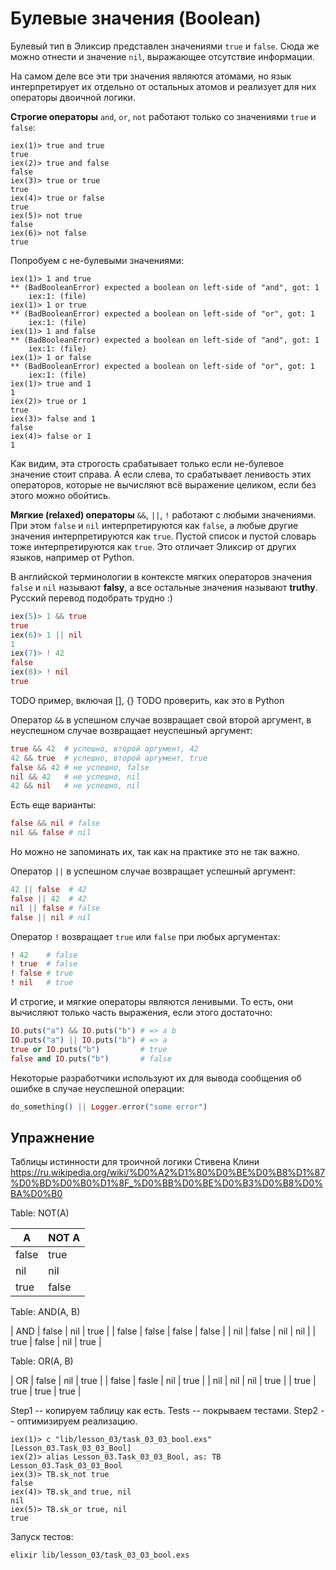 # Булевые значения (Boolean)

Булевый тип в Эликсир представлен значениями `true` и `false`. Сюда же можно отнести и значение `nil`, выражающее отсутствие информации. 

На самом деле все эти три значения являются атомами, но язык интерпретирует их отдельно от остальных атомов и реализует для них операторы двоичной логики.

**Строгие операторы** `and`, `or`, `not` работают только со значениями `true` и `false`:

```elixir-iex
iex(1)> true and true
true
iex(2)> true and false
false
iex(3)> true or true
true
iex(4)> true or false
true
iex(5)> not true
false
iex(6)> not false
true
```

Попробуем с не-булевыми значениями:

```elixir-iex
iex(1)> 1 and true
** (BadBooleanError) expected a boolean on left-side of "and", got: 1
    iex:1: (file)
iex(1)> 1 or true
** (BadBooleanError) expected a boolean on left-side of "or", got: 1
    iex:1: (file)
iex(1)> 1 and false
** (BadBooleanError) expected a boolean on left-side of "and", got: 1
    iex:1: (file)
iex(1)> 1 or false
** (BadBooleanError) expected a boolean on left-side of "or", got: 1
    iex:1: (file)
iex(1)> true and 1
1
iex(2)> true or 1
true
iex(3)> false and 1
false
iex(4)> false or 1
1
```

Как видим, эта строгость срабатывает только если не-булевое значение стоит справа. А если слева, то срабатывает ленивость этих операторов, которые не вычисляют всё выражение целиком, если без этого можно обойтись.

**Мягкие (relaxed) операторы** `&&`, `||`, `!` работают с любыми значениями. При этом `false` и `nil` интерпретируются как `false`, а любые другие значения интерпретируются как `true`. Пустой список и пустой словарь тоже интерпретируются как `true`. Это отличает Эликсир от других языков, например от Python.

В английской терминологии в контексте мягких операторов значения `false` и `nil` называют **falsy**, а все остальные значения называют **truthy**. Русский перевод подобрать трудно :)

```elixir
iex(5)> 1 && true
true
iex(6)> 1 || nil
1
iex(7)> ! 42
false
iex(8)> ! nil
true
```

TODO пример, включая [], {}
TODO проверить, как это в Python


Оператор `&&` в успешном случае возвращает свой второй аргумент, в неуспешном случае возвращает неуспешный аргумент:

```elixir
true && 42  # успешно, второй аргумент, 42
42 && true  # успешно, второй аргумент, true
false && 42 # не успешно, false
nil && 42   # не успешно, nil
42 && nil   # не успешно, nil
```

Есть еще варианты:

```elixir
false && nil # false
nil && false # nil
```

Но можно не запоминать их, так как на практике это не так важно.

Оператор `||` в успешном случае возвращает успешный аргумент:

```elixir
42 || false  # 42
false || 42  # 42
nil || false # false
false || nil # nil
```

Оператор `!` возвращает `true` или `false` при любых аргументах:

```elixir
! 42    # false
! true  # false
! false # true
! nil   # true
```

И строгие, и мягкие операторы являются ленивыми. То есть, они вычисляют только часть выражения, если этого достаточно:

```elixir
IO.puts("a") && IO.puts("b") # => a b
IO.puts("a") || IO.puts("b") # => a
true or IO.puts("b")         # true
false and IO.puts("b")       # false
```

Некоторые разработчики используют их для вывода сообщения об ошибке в случае неуспешной операции:

```elixir
do_something() || Logger.error("some error")
```

## Упражнение

Таблицы истинности для троичной логики Стивена Клини
https://ru.wikipedia.org/wiki/%D0%A2%D1%80%D0%BE%D0%B8%D1%87%D0%BD%D0%B0%D1%8F_%D0%BB%D0%BE%D0%B3%D0%B8%D0%BA%D0%B0

Table: NOT(A)

| A     | NOT A |
|-------|-------|
| false | true  |
| nil   | nil   |
| true  | false |


Table: AND(A, B)

| AND   | false | nil   | true  |
| false | false | false | false |
| nil   | false | nil   | nil   |
| true  | false | nil   | true  |


Table: OR(A, B)

| OR    | false | nil  | true |
| false | fasle | nil  | true |
| nil   | nil   | nil  | true |
| true  | true  | true | true |


Step1 -- копируем таблицу как есть.
Tests -- покрываем тестами.
Step2 -- оптимизируем реализацию.

```
iex(1)> c "lib/lesson_03/task_03_03_bool.exs"
[Lesson_03.Task_03_03_Bool]
iex(2)> alias Lesson_03.Task_03_03_Bool, as: TB
Lesson_03.Task_03_03_Bool
iex(3)> TB.sk_not true
false
iex(4)> TB.sk_and true, nil
nil
iex(5)> TB.sk_or true, nil
true
```

Запуск тестов:
```
elixir lib/lesson_03/task_03_03_bool.exs
```
